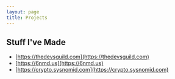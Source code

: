 ```yaml
---
layout: page
title: Projects
---
```


## Stuff I've Made

- [https://thedevsguild.com](https://thedevsguild.com)
- [https://6nmd.us](https://6nmd.us)
- [https://crypto.sysnomid.com](https://crypto.sysnomid.com)

